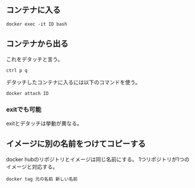 ## コンテナに入る
```
docker exec -it ID bash
```

## コンテナから出る
これをデタッチと言う。
```
ctrl p q
```
デタッチしたコンテナに入るには以下のコマンドを使う。
```
docker attach ID
```

### exitでも可能
exitとデタッチは挙動が異なる。

## イメージに別の名前をつけてコピーする
docker hubのリポジトリとイメージは同じ名前にする。
1つリポジトリが1つのイメージと対応する。
```
docker tag 元の名前 新しい名前
```
